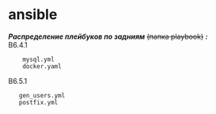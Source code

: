 # ansible
***Распределение плейбуков по задниям*** ~~(папка playbook)~~ ***:***    
В6.4.1
```
    mysql.yml
    docker.yaml
```
 B6.5.1
 ```
    gen_users.yml
    postfix.yml
```
